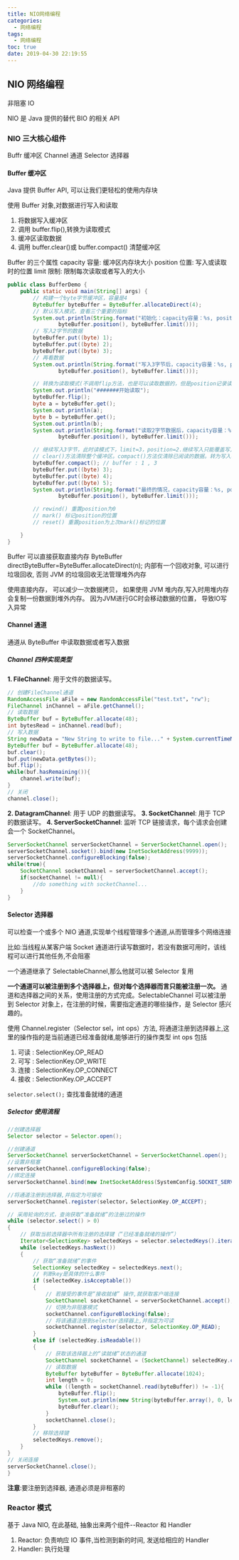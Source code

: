 ```yaml
---
title: NIO网络编程
categories:
  - 网络编程
tags:
  - 网络编程
toc: true
date: 2019-04-30 22:19:55
---
```


## NIO 网络编程

非阻塞 IO

NIO 是 Java 提供的替代 BIO 的相关 API

### NIO 三大核心组件

Buffr 缓冲区
Channel 通道
Selector 选择器

#### Buffer 缓冲区

Java 提供 Buffer API, 可以让我们更轻松的使用内存块

使用 Buffer 对象,对数据进行写入和读取

1. 将数据写入缓冲区
2. 调用 buffer.flip(),转换为读取模式
3. 缓冲区读取数据
4. 调用 buffer.clear()或 buffer.compact() 清楚缓冲区

Buffer 的三个属性
capacity 容量: 缓冲区内存块大小
position 位置: 写入或读取时的位置
limit 限制: 限制每次读取或者写入的大小

```java
public class BufferDemo {
    public static void main(String[] args) {
        // 构建一个byte字节缓冲区，容量是4
        ByteBuffer byteBuffer = ByteBuffer.allocateDirect(4);
        // 默认写入模式，查看三个重要的指标
        System.out.println(String.format("初始化：capacity容量：%s, position位置：%s, limit限制：%s", byteBuffer.capacity(),
                byteBuffer.position(), byteBuffer.limit()));
        // 写入2字节的数据
        byteBuffer.put((byte) 1);
        byteBuffer.put((byte) 2);
        byteBuffer.put((byte) 3);
        // 再看数据
        System.out.println(String.format("写入3字节后，capacity容量：%s, position位置：%s, limit限制：%s", byteBuffer.capacity(),
                byteBuffer.position(), byteBuffer.limit()));

        // 转换为读取模式(不调用flip方法，也是可以读取数据的，但是position记录读取的位置不对)
        System.out.println("#######开始读取");
        byteBuffer.flip();
        byte a = byteBuffer.get();
        System.out.println(a);
        byte b = byteBuffer.get();
        System.out.println(b);
        System.out.println(String.format("读取2字节数据后，capacity容量：%s, position位置：%s, limit限制：%s", byteBuffer.capacity(),
                byteBuffer.position(), byteBuffer.limit()));

        // 继续写入3字节，此时读模式下，limit=3，position=2.继续写入只能覆盖写入一条数据
        // clear()方法清除整个缓冲区。compact()方法仅清除已阅读的数据。转为写入模式
        byteBuffer.compact(); // buffer : 1 , 3
        byteBuffer.put((byte) 3);
        byteBuffer.put((byte) 4);
        byteBuffer.put((byte) 5);
        System.out.println(String.format("最终的情况，capacity容量：%s, position位置：%s, limit限制：%s", byteBuffer.capacity(),
                byteBuffer.position(), byteBuffer.limit()));

        // rewind() 重置position为0
        // mark() 标记position的位置
        // reset() 重置position为上次mark()标记的位置

    }
}
```

Buffer 可以直接获取直接内存
ByteBuffer directByteBuffer=ByteBuffer.allocateDirect(n);
内部有一个回收对象, 可以进行垃圾回收, 否则 JVM 的垃圾回收无法管理堆外内存

使用直接内存， 可以减少一次数据拷贝， 如果使用 JVM 堆内存,写入时用堆内存会复制一份数据到堆外内存。 因为JVM进行GC时会移动数据的位置， 导致IO写入异常

#### Channel 通道

通道从 ByteBuffer 中读取数据或者写入数据

##### Channel 四种实现类型

**1. FileChannel**: 用于文件的数据读写。

```java
// 创建FileChannel通道
RandomAccessFile aFile = new RandomAccessFile("test.txt"，"rw");
FileChannel inChannel = aFile.getChannel();
// 读取数据
ByteBuffer buf = ByteBuffer.allocate(48);
int bytesRead = inChannel.read(buf);
// 写入数据
String newData = "New String to write to file..." + System.currentTimeMillis();
ByteBuffer buf = ByteBuffer.allocate(48);
buf.clear();
buf.put(newData.getBytes());
buf.flip();
while(buf.hasRemaining()){
    channel.write(buf);
}
// 关闭
channel.close();
```

**2. DatagramChannel**: 用于 UDP 的数据读写。
**3. SocketChannel**: 用于 TCP 的数据读写。
**4. ServerSocketChannel**: 监听 TCP 链接请求，每个请求会创建会一个 SocketChannel。

```java
ServerSocketChannel serverSocketChannel = ServerSocketChannel.open();
serverSocketChannel.socket().bind(new InetSocketAddress(9999));
serverSocketChannel.configureBlocking(false);
while(true){
    SocketChannel socketChannel = serverSocketChannel.accept();
    if(socketChannel != null){
        //do something with socketChannel...
    }
}
```

#### Selector 选择器

可以检查一个或多个 NIO 通道,实现单个线程管理多个通道,从而管理多个网络连接

比如:当线程从某客户端 Socket 通道进行读写数据时，若没有数据可用时，该线程可以进行其他任务,不会阻塞

一个通道继承了 SelectableChannel,那么他就可以被 Selector 复用

**一个通道可以被注册到多个选择器上，但对每个选择器而言只能被注册一次。**
通道和选择器之间的关系，使用注册的方式完成。SelectableChannel 可以被注册到 Selector 对象上，在注册的时候，需要指定通道的哪些操作，是 Selector 感兴趣的。

使用 Channel.register（Selector sel，int ops）方法, 将通道注册到选择器上,这里的操作指的是当前通道已经准备就绪,能够进行的操作类型
int ops 包括

1. 可读 : SelectionKey.OP_READ
2. 可写 : SelectionKey.OP_WRITE
3. 连接 : SelectionKey.OP_CONNECT
4. 接收 : SelectionKey.OP_ACCEPT

`selector.select();` 查找准备就绪的通道

##### Selector 使用流程

```java
//创建选择器
Selector selector = Selector.open();

//创建通道
ServerSocketChannel serverSocketChannel = ServerSocketChannel.open();
//设置非租塞
serverSocketChannel.configureBlocking(false);
//绑定连接
serverSocketChannel.bind(new InetSocketAddress(SystemConfig.SOCKET_SERVER_PORT));

//将通道注册到选择器,并指定为可接收
serverSocketChannel.register(selector，SelectionKey.OP_ACCEPT);

// 采用轮询的方式，查询获取“准备就绪”的注册过的操作
while (selector.select() > 0)
{
    // 获取当前选择器中所有注册的选择键（“已经准备就绪的操作”）
    Iterator<SelectionKey> selectedKeys = selector.selectedKeys().iterator();
    while (selectedKeys.hasNext())
    {
        // 获取“准备就绪”的事件
        SelectionKey selectedKey = selectedKeys.next();
        // 判断key是具体的什么事件
        if (selectedKey.isAcceptable())
        {
            // 若接受的事件是“接收就绪” 操作,就获取客户端连接
            SocketChannel socketChannel = serverSocketChannel.accept();
            // 切换为非阻塞模式
            socketChannel.configureBlocking(false);
            // 将该通道注册到selector选择器上,并指定为可读
            socketChannel.register(selector, SelectionKey.OP_READ);
        }
        else if (selectedKey.isReadable())
        {
            // 获取该选择器上的“读就绪”状态的通道
            SocketChannel socketChannel = (SocketChannel) selectedKey.channel();
            // 读取数据
            ByteBuffer byteBuffer = ByteBuffer.allocate(1024);
            int length = 0;
            while ((length = socketChannel.read(byteBuffer)) != -1){
                byteBuffer.flip();
                System.out.println(new String(byteBuffer.array(), 0, length));
                byteBuffer.clear();
            }
            socketChannel.close();
        }
        // 移除选择键
        selectedKeys.remove();
    }
}
// 关闭连接
serverSocketChannel.close();
}
```

**注意**:要注册到选择器, 通道必须是非租塞的

### Reactor 模式

基于 Java NIO, 在此基础, 抽象出来两个组件--Reactor 和 Handler

1. Reactor: 负责响应 IO 事件,当检测到新的时间, 发送给相应的 Handler
2. Handler: 执行处理
 